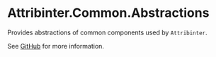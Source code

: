 # Attribinter.Common.Abstractions

Provides abstractions of common components used by `Attribinter`.

See [GitHub](https://github.com/Attribinter/Attribinter.Core) for more information.